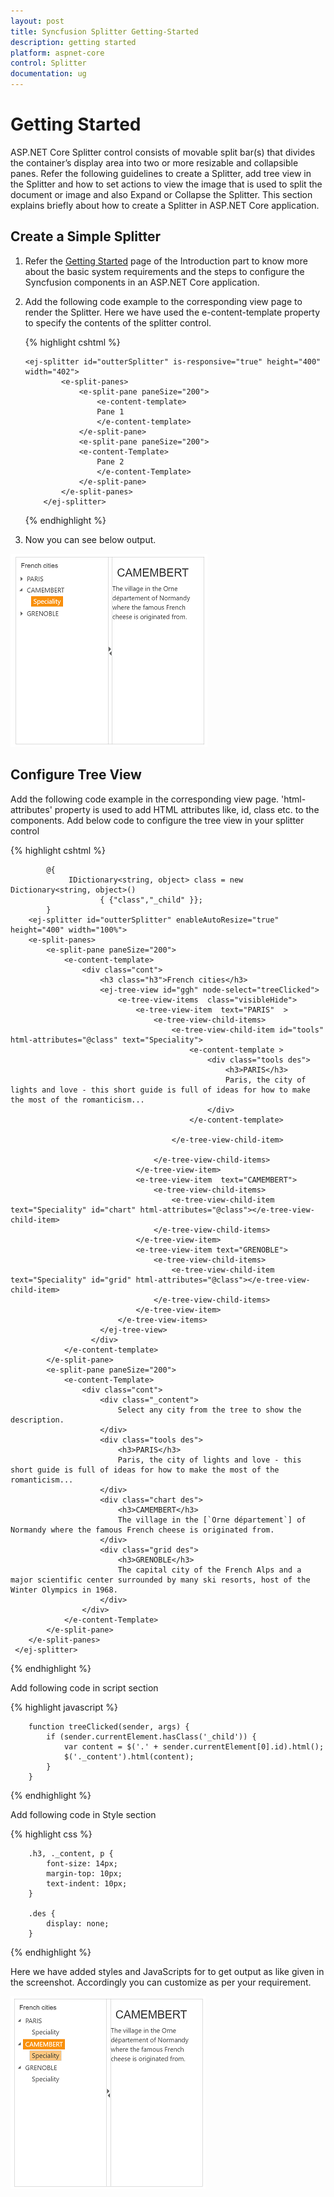 ```yaml
---
layout: post
title: Syncfusion Splitter Getting-Started
description: getting started
platform: aspnet-core
control: Splitter
documentation: ug
---
```


# Getting Started

ASP.NET Core Splitter control consists of movable split bar(s) that divides the container’s display area into two or more resizable and collapsible panes. Refer the following guidelines to create a Splitter, add tree view in the Splitter and how to set actions to view the image that is used to split the document or image and also Expand or Collapse the Splitter. This section explains briefly about how to create a Splitter in ASP.NET Core application.

## Create a Simple Splitter 

1.	Refer the [Getting Started]( https://help.syncfusion.com/aspnet-core/gettingstarted/getting-started-1-1-0 ) page of the Introduction part to know more about the basic system requirements and the steps to configure the Syncfusion components in an ASP.NET Core application.
2.	Add the following code example to the corresponding view page to render the Splitter. Here we have used the e-content-template property to specify the contents of the splitter control.

    {% highlight cshtml %}

        <ej-splitter id="outterSplitter" is-responsive="true" height="400" width="402">
                <e-split-panes>
                    <e-split-pane paneSize="200">
                        <e-content-template>
                        Pane 1
                        </e-content-template>
                    </e-split-pane>
                    <e-split-pane paneSize="200">
                    <e-content-Template>
                        Pane 2
                        </e-content-Template>
                    </e-split-pane>
                </e-split-panes>
            </ej-splitter>

    {% endhighlight %}

3. Now you can see below output.

![Getting Started](Getting-Started_Images/default1.png)

## Configure Tree View

Add the following code example in the corresponding view page. 'html-attributes' property is used to add HTML attributes like, id, class etc. to the components.
Add below code to configure the tree view in your splitter control

{% highlight cshtml %}

            @{
                 IDictionary<string, object> class = new Dictionary<string, object>()
                        { {"class","_child" }}; 
            }
        <ej-splitter id="outterSplitter" enableAutoResize="true" height="400" width="100%">
        <e-split-panes>
            <e-split-pane paneSize="200">
                <e-content-template>
                    <div class="cont">
                        <h3 class="h3">French cities</h3>
                        <ej-tree-view id="ggh" node-select="treeClicked">
                            <e-tree-view-items  class="visibleHide">
                                <e-tree-view-item  text="PARIS"  >
                                    <e-tree-view-child-items>
                                        <e-tree-view-child-item id="tools" html-attributes="@class" text="Speciality">
                                            <e-content-template >
                                                <div class="tools des">
                                                    <h3>PARIS</h3>
                                                    Paris, the city of lights and love - this short guide is full of ideas for how to make the most of the romanticism...
                                                </div>
                                            </e-content-template>
                                           
                                        </e-tree-view-child-item>
    
                                    </e-tree-view-child-items>
                                </e-tree-view-item>
                                <e-tree-view-item  text="CAMEMBERT">
                                    <e-tree-view-child-items>
                                        <e-tree-view-child-item text="Speciality" id="chart" html-attributes="@class"></e-tree-view-child-item>
                                    </e-tree-view-child-items>
                                </e-tree-view-item>
                                <e-tree-view-item text="GRENOBLE">
                                    <e-tree-view-child-items>
                                        <e-tree-view-child-item text="Speciality" id="grid" html-attributes="@class"></e-tree-view-child-item>
                                    </e-tree-view-child-items>
                                </e-tree-view-item>
                            </e-tree-view-items>
                        </ej-tree-view>
                      </div>
                </e-content-template>
            </e-split-pane>
            <e-split-pane paneSize="200">
                <e-content-Template>
                    <div class="cont">
                        <div class="_content">
                            Select any city from the tree to show the description.
                        </div>
                        <div class="tools des">
                            <h3>PARIS</h3>
                            Paris, the city of lights and love - this short guide is full of ideas for how to make the most of the romanticism...
                        </div>
                        <div class="chart des">
                            <h3>CAMEMBERT</h3>
                            The village in the [`Orne département`] of Normandy where the famous French cheese is originated from.
                        </div>
                        <div class="grid des">
                            <h3>GRENOBLE</h3>
                            The capital city of the French Alps and a major scientific center surrounded by many ski resorts, host of the Winter Olympics in 1968.
                        </div>
                    </div>
                </e-content-Template>
            </e-split-pane>
        </e-split-panes>
     </ej-splitter>

{% endhighlight %}

Add following code in script section

{% highlight javascript %}
     
        function treeClicked(sender, args) {
            if (sender.currentElement.hasClass('_child')) {
                var content = $('.' + sender.currentElement[0].id).html();
                $('._content').html(content);
            }
        }
 
{% endhighlight %}

Add following code in Style section

{% highlight css %}

        .h3, ._content, p {
            font-size: 14px;
            margin-top: 10px;
            text-indent: 10px;
        }

        .des {
            display: none;
        }

{% endhighlight %}

Here we have added styles and JavaScripts for to get output as like given in the screenshot. Accordingly you can customize as per your requirement.

![Configure Tree View](Getting-Started_Images/splitterIntegration.png)